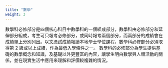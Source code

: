 ```yaml
---
title: "數學"
weight: 3
---
```

數學科必修部分是四個核心科目中數學科的一個組成部分，數學科由必修部分和延伸部分組成，考生可只報考必修部分，或同時報考兩個部分，而兩部分的成績會在成績單上分別列出。以文憑試成績報讀本地學士學位課程，數學科必修部分必須取得第 2 級或以上成績，作為最低入學條件之一。
數學科的必修部分為學生提供基礎的數學概念和知識，及基礎以外更豐富的內容，讓學生明白數學與人類活動的關係，並在現實生活中應用來理解和評價較複雜的情況。
